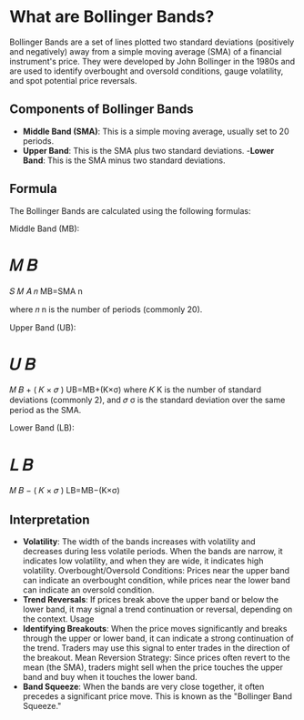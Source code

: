 # What are Bollinger Bands?
Bollinger Bands are a set of lines plotted two standard deviations (positively and negatively) away from a simple moving average (SMA) of a financial instrument's price. They were developed by John Bollinger in the 1980s and are used to identify overbought and oversold conditions, gauge volatility, and spot potential price reversals.

## Components of Bollinger Bands
- **Middle Band (SMA)**: This is a simple moving average, usually set to 20 periods.
- **Upper Band**: This is the SMA plus two standard deviations.
-**Lower Band**: This is the SMA minus two standard deviations.
## Formula
The Bollinger Bands are calculated using the following formulas:

Middle Band (MB):

𝑀
𝐵
=
𝑆
𝑀
𝐴
𝑛
MB=SMA 
n
​
 
where 
𝑛
n is the number of periods (commonly 20).

Upper Band (UB):

𝑈
𝐵
=
𝑀
𝐵
+
(
𝐾
×
𝜎
)
UB=MB+(K×σ)
where 
𝐾
K is the number of standard deviations (commonly 2), and 
𝜎
σ is the standard deviation over the same period as the SMA.

Lower Band (LB):

𝐿
𝐵
=
𝑀
𝐵
−
(
𝐾
×
𝜎
)
LB=MB−(K×σ)
## Interpretation
- **Volatility**: The width of the bands increases with volatility and decreases during less volatile periods. When the bands are narrow, it indicates low volatility, and when they are wide, it indicates high volatility.
Overbought/Oversold Conditions: Prices near the upper band can indicate an overbought condition, while prices near the lower band can indicate an oversold condition.
- **Trend Reversals**: If prices break above the upper band or below the lower band, it may signal a trend continuation or reversal, depending on the context.
Usage
- **Identifying Breakouts**: When the price moves significantly and breaks through the upper or lower band, it can indicate a strong continuation of the trend. Traders may use this signal to enter trades in the direction of the breakout.
Mean Reversion Strategy: Since prices often revert to the mean (the SMA), traders might sell when the price touches the upper band and buy when it touches the lower band.
- **Band Squeeze**: When the bands are very close together, it often precedes a significant price move. This is known as the "Bollinger Band Squeeze."

